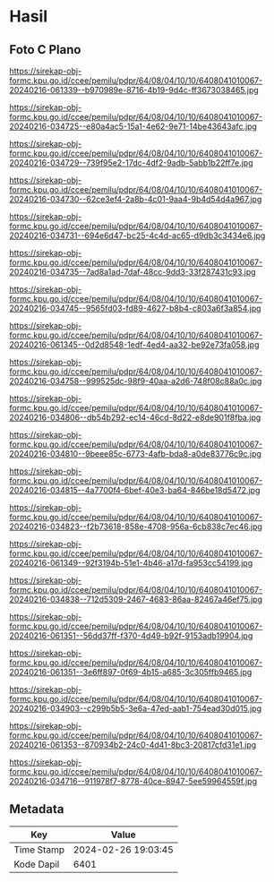 # Hasil

## Foto C Plano

https://sirekap-obj-formc.kpu.go.id/ccee/pemilu/pdpr/64/08/04/10/10/6408041010067-20240216-061339--b970989e-8716-4b19-9d4c-ff3673038465.jpg

https://sirekap-obj-formc.kpu.go.id/ccee/pemilu/pdpr/64/08/04/10/10/6408041010067-20240216-034725--e80a4ac5-15a1-4e62-9e71-14be43643afc.jpg

https://sirekap-obj-formc.kpu.go.id/ccee/pemilu/pdpr/64/08/04/10/10/6408041010067-20240216-034729--739f95e2-17dc-4df2-9adb-5abb1b22ff7e.jpg

https://sirekap-obj-formc.kpu.go.id/ccee/pemilu/pdpr/64/08/04/10/10/6408041010067-20240216-034730--62ce3ef4-2a8b-4c01-9aa4-9b4d54d4a967.jpg

https://sirekap-obj-formc.kpu.go.id/ccee/pemilu/pdpr/64/08/04/10/10/6408041010067-20240216-034731--694e6d47-bc25-4c4d-ac65-d9db3c3434e6.jpg

https://sirekap-obj-formc.kpu.go.id/ccee/pemilu/pdpr/64/08/04/10/10/6408041010067-20240216-034735--7ad8a1ad-7daf-48cc-9dd3-33f287431c93.jpg

https://sirekap-obj-formc.kpu.go.id/ccee/pemilu/pdpr/64/08/04/10/10/6408041010067-20240216-034745--9565fd03-fd89-4627-b8b4-c803a6f3a854.jpg

https://sirekap-obj-formc.kpu.go.id/ccee/pemilu/pdpr/64/08/04/10/10/6408041010067-20240216-061345--0d2d8548-1edf-4ed4-aa32-be92e73fa058.jpg

https://sirekap-obj-formc.kpu.go.id/ccee/pemilu/pdpr/64/08/04/10/10/6408041010067-20240216-034758--999525dc-98f9-40aa-a2d6-748f08c88a0c.jpg

https://sirekap-obj-formc.kpu.go.id/ccee/pemilu/pdpr/64/08/04/10/10/6408041010067-20240216-034806--db54b292-ec14-46cd-8d22-e8de901f8fba.jpg

https://sirekap-obj-formc.kpu.go.id/ccee/pemilu/pdpr/64/08/04/10/10/6408041010067-20240216-034810--9beee85c-6773-4afb-bda8-a0de83776c9c.jpg

https://sirekap-obj-formc.kpu.go.id/ccee/pemilu/pdpr/64/08/04/10/10/6408041010067-20240216-034815--4a7700f4-6bef-40e3-ba64-846be18d5472.jpg

https://sirekap-obj-formc.kpu.go.id/ccee/pemilu/pdpr/64/08/04/10/10/6408041010067-20240216-034823--f2b73618-858e-4708-956a-6cb838c7ec46.jpg

https://sirekap-obj-formc.kpu.go.id/ccee/pemilu/pdpr/64/08/04/10/10/6408041010067-20240216-061349--92f3194b-51e1-4b46-a17d-fa953cc54199.jpg

https://sirekap-obj-formc.kpu.go.id/ccee/pemilu/pdpr/64/08/04/10/10/6408041010067-20240216-034838--712d5309-2467-4683-86aa-82467a46ef75.jpg

https://sirekap-obj-formc.kpu.go.id/ccee/pemilu/pdpr/64/08/04/10/10/6408041010067-20240216-061351--56dd37ff-f370-4d49-b92f-9153adb19904.jpg

https://sirekap-obj-formc.kpu.go.id/ccee/pemilu/pdpr/64/08/04/10/10/6408041010067-20240216-061351--3e6ff897-0f69-4b15-a685-3c305ffb9465.jpg

https://sirekap-obj-formc.kpu.go.id/ccee/pemilu/pdpr/64/08/04/10/10/6408041010067-20240216-034903--c299b5b5-3e6a-47ed-aab1-754ead30d015.jpg

https://sirekap-obj-formc.kpu.go.id/ccee/pemilu/pdpr/64/08/04/10/10/6408041010067-20240216-061353--870934b2-24c0-4d41-8bc3-20817cfd31e1.jpg

https://sirekap-obj-formc.kpu.go.id/ccee/pemilu/pdpr/64/08/04/10/10/6408041010067-20240216-034716--911978f7-8778-40ce-8947-5ee59964559f.jpg


## Metadata

| Key        | Value               |
| ---------- | ------------------- |
| Time Stamp | 2024-02-26 19:03:45 |
| Kode Dapil | 6401                |



